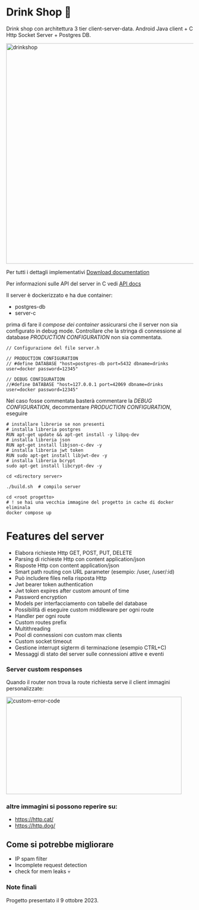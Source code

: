 # Drink Shop 🍹
Drink shop con architettura 3 tier client-server-data. Android Java client + C Http Socket Server + Postgres DB. 

<img width="1143" height="593" alt="drinkshop" src="https://github.com/user-attachments/assets/4fc1d88a-e502-4894-95a2-35e035ef8cdd" />

Per tutti i dettagli implementativi [Download documentation](https://github.com/AlessandroBonomo28/DrinkShop/raw/main/Documentazione%20Juicy%20Lemon.docx)
 
Per informazioni sulle API del server in C vedi [API docs](docs/routes.md)

 Il server è dockerizzato e ha due container:
 - postgres-db
 - server-c

prima di fare il *compose dei container* assicurarsi che il server non sia configurato in debug mode. Controllare che la stringa di connessione al database *PRODUCTION CONFIGURATION* non sia commentata.
 ```
 // Configurazione del file server.h
 
 // PRODUCTION CONFIGURATION 
 // #define DATABASE "host=postgres-db port=5432 dbname=drinks user=docker password=12345"

 // DEBUG CONFIGURATION 
 //#define DATABASE "host=127.0.0.1 port=42069 dbname=drinks user=docker password=12345"
 ```
 Nel caso fosse commentata basterà commentare la *DEBUG CONFIGURATION*, decommentare *PRODUCTION CONFIGURATION*, eseguire
 ```
# installare librerie se non presenti
# installa libreria postgres
RUN apt-get update && apt-get install -y libpq-dev
# installa libreria json
RUN apt-get install libjson-c-dev -y
# installa libreria jwt token
RUN sudo apt-get install libjwt-dev -y
# installa libreria bcrypt
sudo apt-get install libcrypt-dev -y

cd <directory server>

./build.sh  # compilo server
 
cd <root progetto>
# ! se hai una vecchia immagine del progetto in cache di docker eliminala
docker compose up
 ```
 # Features del server
 - Elabora richieste Http GET, POST, PUT, DELETE
 - Parsing di richieste Http con content application/json
 - Risposte Http con content application/json
 - Smart path routing con URL parameter (esempio: /user, /user/:id) 
 - Può includere files nella risposta Http
 - Jwt bearer token authentication
 - Jwt token expires after custom amount of time
 - Password encryption
 - Models per interfacciamento con tabelle del database
 - Possibilità di eseguire custom middleware per ogni route
 - Handler per ogni route
 - Custom routes prefix
 - Multithreading
 - Pool di connessioni con custom max clients  
 - Custom socket timeout
 - Gestione interrupt sigterm di terminazione (esempio CTRL+C)
 - Messaggi di stato del server sulle connessioni attive e eventi
 ### Server custom responses
 Quando il router non trova la route richiesta serve il client immagini personalizzate:
 
<img width="472" height="262" alt="custom-error-code" src="https://github.com/user-attachments/assets/3d6ee428-280e-48e0-bbab-9e9c8c030991" />

### altre immagini si possono reperire su:
- https://http.cat/
- https://http.dog/

 ## Come si potrebbe migliorare
 - IP spam filter
 - Incomplete request detection
 - check for mem leaks 💀

### Note finali
Progetto presentato il 9 ottobre 2023.
